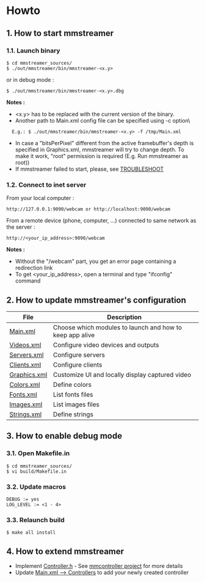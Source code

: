 # Howto

## 1. How to start mmstreamer

### 1.1. Launch binary
```
$ cd mmstreamer_sources/
$ ./out/mmstreamer/bin/mmstreamer-<x.y>
```
or in debug mode :
```
$ ./out/mmstreamer/bin/mmstreamer-<x.y>.dbg
```

**Notes :**
- <x.y> has to be replaced with the current version of the binary.
- Another path to Main.xml config file can be specified using -c option\
```
  E.g.: $ ./out/mmstreamer/bin/mmstreamer-<x.y> -f /tmp/Main.xml
```
- In case a "bitsPerPixel" different from the active framebuffer's depth is specified in
  Graphics.xml, mmstreamer will try to change depth. To make it work, "root" permission
  is required (E.g. Run mmstreamer as root))
- If mmstreamer failed to start, please, see [TROUBLESHOOT](TROUBLESHOOT.md)

### 1.2. Connect to inet server

From your local computer :
```
http://127.0.0.1:9090/webcam or http://localhost:9090/webcam
```
From a remote device (phone, computer, ...) connected to same network as the server :
```
http://<your_ip_address>:9090/webcam
```

**Notes :**
- Without the "/webcam" part, you get an error page containing a redirection link
- To get <your_ip_address>, open a terminal and type "ifconfig" command

## 2. How to update mmstreamer's configuration

| File | Description |
| --- | --- |
| [Main.xml](res/drawer2/Main.xml) | Choose which modules to launch and how to keep app alive |
| [Videos.xml](res/drawer2/configs/Videos.xml) | Configure video devices and outputs |
| [Servers.xml](res/drawer2/configs/Servers.xml) | Configure servers |
| [Clients.xml](res/drawer2/configs/Clients.xml) | Configure clients |
| [Graphics.xml](res/drawer2/configs/Graphics.xml) | Customize UI and locally display captured video |
| [Colors.xml](res/drawer2/common/Colors.xml) | Define colors |
| [Fonts.xml](res/drawer2/common/Fonts.xml) | List fonts files |
| [Images.xml](res/drawer2/common/Images.xml) | List images files |
| [Strings.xml](res/drawer2/common/Strings.xml) | Define strings |

## 3. How to enable debug mode

### 3.1. Open Makefile.in
```
$ cd mmstreamer_sources/
$ vi build/Makefile.in
```

### 3.2. Update macros
```
DEBUG := yes
LOG_LEVEL := <1 - 4>
```

### 3.3. Relaunch build
```
$ make all install
```

## 4. How to extend mmstreamer
- Implement [Controller.h](inc/export/Controller.h) - See [mmcontroller project](https://github.com/BoubacarDiene/mmcontroller) for more details
- Update [Main.xml --> Controllers](res/drawer2/Main.xml) to add your newly created controller
